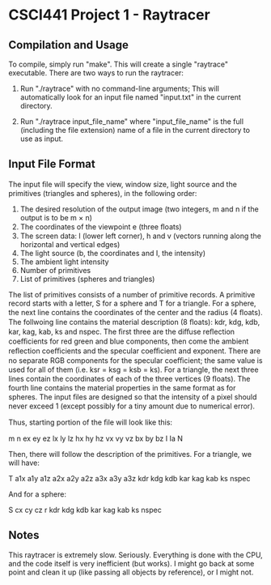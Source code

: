 # CSCI441 Project 1 - Raytracer

## Compilation and Usage
To compile, simply run "make". This will create a single "raytrace" executable.
There are two ways to run the raytracer:

1.  Run "./raytrace" with no command-line arguments; This will automatically look for an input file named "input.txt" in the current directory.

2.  Run "./raytrace input_file_name" where "input_file_name" is the full (including the file extension) name of a file in the current directory to use as input.

## Input File Format

The input ﬁle will specify the view, window size, light source and the primitives (triangles and spheres), in the following order:

1. The desired resolution of the output image (two integers, m and n if the output is to be m × n)
2. The coordinates of the viewpoint e (three ﬂoats)
3. The screen data: l (lower left corner), h and v (vectors running along the horizontal and vertical edges)
4. The light source (b, the coordinates and I, the intensity)
5. The ambient light intensity
6. Number of primitives
7. List of primitives (spheres and triangles)

The list of primitives consists of a number of primitive records. A primitive record starts with a letter, S for a sphere and T for a triangle.
For a sphere, the next line contains the coordinates of the center and the radius (4 ﬂoats). The follwoing line contains the material description (8 ﬂoats): kdr, kdg, kdb, kar, kag, kab, ks and nspec. The ﬁrst three are the diﬀuse reﬂection coeﬃcients for red green and blue components, then come the ambient reﬂection coeﬃcients and the specular coeﬃcient and exponent. There are no separate RGB components for the specular coeﬃcient; the same value is used for all of them (i.e. ksr = ksg = ksb = ks).
For a triangle, the next three lines contain the coordinates of each of the three vertices (9 ﬂoats). The fourth line contains the material properties in the same format as for spheres.
The input ﬁles are designed so that the intensity of a pixel should never exceed 1 (except possibly for a tiny amount due to numerical error).

Thus, starting portion of the ﬁle will look like this:

m n
ex ey ez
lx ly lz
hx hy hz
vx vy vz
bx by bz I
Ia
N

Then, there will follow the description of the primitives. For a triangle, we will have:

T
a1x a1y a1z
a2x a2y a2z
a3x a3y a3z
kdr kdg kdb kar kag kab ks nspec

And for a sphere:

S
cx cy cz r
kdr kdg kdb kar kag kab ks nspec

## Notes
This raytracer is extremely slow. Seriously. Everything is done with the CPU, and the code itself is very inefficient (but works). I might go back at some point and clean it up (like passing all objects by reference), or I might not. 